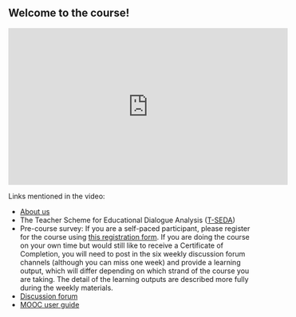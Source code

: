 ## Welcome to the course!

<iframe width="560" height="315" src="https://www.youtube.com/embed/ivyu3PyVYE0" frameborder="0" allow="accelerometer; autoplay; clipboard-write; encrypted-media; gyroscope; picture-in-picture" allowfullscreen></iframe>

Links mentioned in the video:

* [About us](https://mbrugha.github.io/course-in-a-box/about-us/)
* The Teacher Scheme for Educational Dialogue Analysis ([T-SEDA](https://www.educ.cam.ac.uk/research/programmes/tseda/))
* Pre-course survey: If you are a self-paced participant, please register for the course using [this registration form](https://docs.google.com/forms/d/1KvjTnqpQwO50MmuQVvDprVhPLfNH8zUYN77L7JPENfM/edit). If you are doing the course on your own time but would still like to receive a Certificate of Completion, you will need to post in the six weekly discussion forum channels (although you can miss one week) and provide a learning output, which will differ depending on which strand of the course you are taking. The detail of the learning outputs are described more fully during the weekly materials. 
* [Discussion forum](https://www.edudialogue.org/forum/mooc-self-paced/)
* [MOOC user guide](https://mbrugha.github.io/course-in-a-box/modules/introduction/MOOC-user-guide/)
